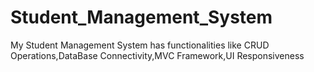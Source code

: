 # Student_Management_System

My Student Management System has functionalities like CRUD Operations,DataBase Connectivity,MVC Framework,UI Responsiveness



